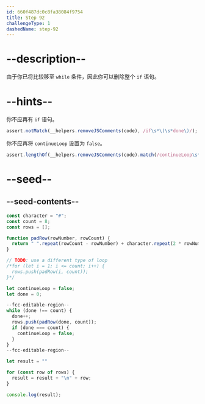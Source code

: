 ```yaml
---
id: 660f487dc0c8fa38084f9754
title: Step 92
challengeType: 1
dashedName: step-92
---
```


# --description--

由于你已将比较移至 `while` 条件，因此你可以删除整个 `if` 语句。

# --hints--

你不应再有 `if` 语句。

```js
assert.notMatch(__helpers.removeJSComments(code), /if\s*\(\s*done\)/);
```

你不应再将 `continueLoop` 设置为 `false`。

```js
assert.lengthOf(__helpers.removeJSComments(code).match(/continueLoop\s*=\s*false/g), 1);
```

# --seed--

## --seed-contents--

```js
const character = "#";
const count = 8;
const rows = [];

function padRow(rowNumber, rowCount) {
  return " ".repeat(rowCount - rowNumber) + character.repeat(2 * rowNumber - 1) + " ".repeat(rowCount - rowNumber);
}

// TODO: use a different type of loop
/*for (let i = 1; i <= count; i++) {
  rows.push(padRow(i, count));
}*/

let continueLoop = false;
let done = 0;

--fcc-editable-region--
while (done !== count) {
  done++;
  rows.push(padRow(done, count));
  if (done === count) {
    continueLoop = false;
  } 
}
--fcc-editable-region--

let result = ""

for (const row of rows) {
  result = result + "\n" + row;
}

console.log(result);
```
